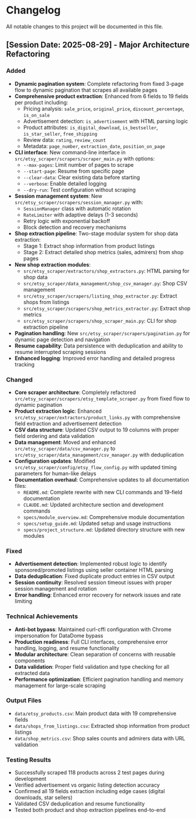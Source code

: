 # Changelog

All notable changes to this project will be documented in this file.

## [Session Date: 2025-08-29] - Major Architecture Refactoring

### Added
- **Dynamic pagination system**: Complete refactoring from fixed 3-page flow to dynamic pagination that scrapes all available pages
- **Comprehensive product extraction**: Enhanced from 6 fields to 19 fields per product including:
  - Pricing analysis: `sale_price`, `original_price`, `discount_percentage`, `is_on_sale`
  - Advertisement detection: `is_advertisement` with HTML parsing logic
  - Product attributes: `is_digital_download`, `is_bestseller`, `is_star_seller`, `free_shipping`
  - Review data: `rating`, `review_count`
  - Metadata: `page_number`, `extraction_date`, `position_on_page`
- **CLI interface**: New command-line interface in `src/etsy_scraper/scrapers/scraper_main.py` with options:
  - `--max-pages`: Limit number of pages to scrape
  - `--start-page`: Resume from specific page
  - `--clear-data`: Clear existing data before starting
  - `--verbose`: Enable detailed logging
  - `--dry-run`: Test configuration without scraping
- **Session management system**: New `src/etsy_scraper/scrapers/session_manager.py` with:
  - `SessionManager` class with automatic rotation
  - `RateLimiter` with adaptive delays (1-3 seconds)
  - Retry logic with exponential backoff
  - Block detection and recovery mechanisms
- **Shop extraction pipeline**: Two-stage modular system for shop data extraction:
  - Stage 1: Extract shop information from product listings
  - Stage 2: Extract detailed shop metrics (sales, admirers) from shop pages
- **New shop extraction modules**:
  - `src/etsy_scraper/extractors/shop_extractors.py`: HTML parsing for shop data
  - `src/etsy_scraper/data_management/shop_csv_manager.py`: Shop CSV management
  - `src/etsy_scraper/scrapers/listing_shop_extractor.py`: Extract shops from listings
  - `src/etsy_scraper/scrapers/shop_metrics_extractor.py`: Extract shop metrics
  - `src/etsy_scraper/scrapers/shop_scraper_main.py`: CLI for shop extraction pipeline
- **Pagination handling**: New `src/etsy_scraper/scrapers/pagination.py` for dynamic page detection and navigation
- **Resume capability**: Data persistence with deduplication and ability to resume interrupted scraping sessions
- **Enhanced logging**: Improved error handling and detailed progress tracking

### Changed
- **Core scraper architecture**: Completely refactored `src/etsy_scraper/scrapers/etsy_template_scraper.py` from fixed flow to dynamic pagination
- **Product extraction logic**: Enhanced `src/etsy_scraper/extractors/product_links.py` with comprehensive field extraction and advertisement detection
- **CSV data structure**: Updated CSV output to 19 columns with proper field ordering and data validation
- **Data management**: Moved and enhanced `src/etsy_scraper/data/csv_manager.py` to `src/etsy_scraper/data_management/csv_manager.py` with deduplication
- **Configuration updates**: Modified `src/etsy_scraper/config/etsy_flow_config.py` with updated timing parameters for human-like delays
- **Documentation overhaul**: Comprehensive updates to all documentation files:
  - `README.md`: Complete rewrite with new CLI commands and 19-field documentation
  - `CLAUDE.md`: Updated architecture section and development commands
  - `specs/module_overview.md`: Comprehensive module documentation
  - `specs/setup_guide.md`: Updated setup and usage instructions
  - `specs/project_structure.md`: Updated directory structure with new modules

### Fixed
- **Advertisement detection**: Implemented robust logic to identify sponsored/promoted listings using seller container HTML parsing
- **Data deduplication**: Fixed duplicate product entries in CSV output
- **Session continuity**: Resolved session timeout issues with proper session management and rotation
- **Error handling**: Enhanced error recovery for network issues and rate limiting

### Technical Achievements
- **Anti-bot bypass**: Maintained curl-cffi configuration with Chrome impersonation for DataDome bypass
- **Production readiness**: Full CLI interfaces, comprehensive error handling, logging, and resume functionality
- **Modular architecture**: Clean separation of concerns with reusable components
- **Data validation**: Proper field validation and type checking for all extracted data
- **Performance optimization**: Efficient pagination handling and memory management for large-scale scraping

### Output Files
- `data/etsy_products.csv`: Main product data with 19 comprehensive fields
- `data/shops_from_listings.csv`: Extracted shop information from product listings
- `data/shop_metrics.csv`: Shop sales counts and admirers data with URL validation

### Testing Results
- Successfully scraped 118 products across 2 test pages during development
- Verified advertisement vs organic listing detection accuracy
- Confirmed all 19 fields extraction including edge cases (digital downloads, star sellers)
- Validated CSV deduplication and resume functionality
- Tested both product and shop extraction pipelines end-to-end